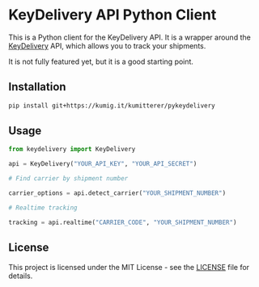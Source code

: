 # KeyDelivery API Python Client

This is a Python client for the KeyDelivery API. It is a wrapper around the [KeyDelivery](https://kd100.com/) API, which allows you to track your shipments.

It is not fully featured yet, but it is a good starting point.

## Installation

```bash
pip install git+https://kumig.it/kumitterer/pykeydelivery
```

## Usage

```python
from keydelivery import KeyDelivery

api = KeyDelivery("YOUR_API_KEY", "YOUR_API_SECRET")

# Find carrier by shipment number

carrier_options = api.detect_carrier("YOUR_SHIPMENT_NUMBER")

# Realtime tracking

tracking = api.realtime("CARRIER_CODE", "YOUR_SHIPMENT_NUMBER")
```

## License

This project is licensed under the MIT License - see the [LICENSE](LICENSE) file for details.
